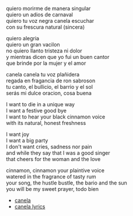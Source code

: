 
quiero morirme de manera singular  
quiero un adios de carnaval  
quiero tu voz negra canela escuchar  
con su frescura natural (sincera)

quiero alegria   
quiero un gran vacilon   
no quiero llanto tristeza ni dolor   
y mientras dicen que yo fui un buen cantor  
que brinde por la mujer y el amor

canela canela tu voz plañidera  
regada en fragancia de ron sabroson  
tu canto, el bullicio, el barrio y el sol  
serás mi dulce oracion, cosa buena  

I want to die in a unique way  
I want a festive good bye  
I want to hear your black cinnamon voice  
with its natural, honest freshness

I want joy  
I want a big party   
I don't want cries, sadness nor pain   
and while they say that I was a good singer  
that cheers for the woman and the love

cinnamon, cinnamon your plaintive voice  
watered in the fragrance of tasty rum  
your song, the hustle bustle, the bario and the sun  
you will be my sweet prayer, todo bien  

* [canela](https://www.youtube.com/watch?v=jlZ8BMqHowk)
* [canela lyrics](https://lyricstranslate.com/en/c%C3%A9sar-mora-canela-lyrics.html)
